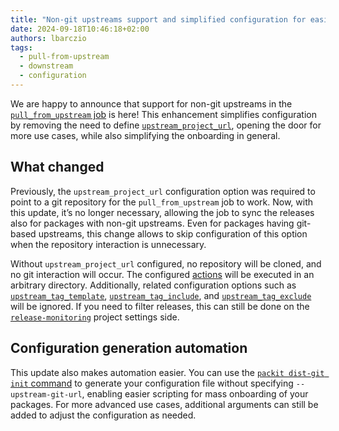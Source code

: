 ```yaml
---
title: "Non-git upstreams support and simplified configuration for easier onboarding!"
date: 2024-09-18T10:46:18+02:00
authors: lbarczio
tags:
  - pull-from-upstream
  - downstream
  - configuration
---
```


We are happy to announce that support for non-git upstreams in the [`pull_from_upstream` job](/docs/configuration/downstream/pull_from_upstream) is here!
This enhancement simplifies configuration by removing the need to define [`upstream_project_url`](/docs/configuration#upstream_project_url),
opening the door for more use cases, while also simplifying the onboarding in general.

<!--truncate-->

## What changed

Previously, the `upstream_project_url` configuration option was required to point to a git repository for the `pull_from_upstream` job to work.
Now, with this update, it’s no longer necessary, allowing the job to sync the releases also for packages with non-git upstreams.
Even for packages having git-based upstreams, this change allows to skip configuration of this option
when the repository interaction is unnecessary.

Without `upstream_project_url` configured, no repository will be cloned, and no git interaction will occur.
The configured [actions](/docs/configuration/actions) will be executed in an arbitrary directory.
Additionally, related configuration options such as [`upstream_tag_template`](/docs/configuration#upstream_tag_template), [`upstream_tag_include`](/docs/configuration#upstream_tag_include), and [`upstream_tag_exclude`](/docs/configuration#upstream_tag_exclude) will be ignored.
If you need to filter releases, this can still be done on the [`release-monitoring`](https://release-monitoring.org/) project settings side.

## Configuration generation automation

This update also makes automation easier. You can use the [`packit dist-git init` command](/docs/cli/dist-git/init) to generate your configuration
file without specifying `--upstream-git-url`, enabling easier scripting for mass onboarding of your packages.
For more advanced use cases, additional arguments can still be added to adjust the configuration as needed.
